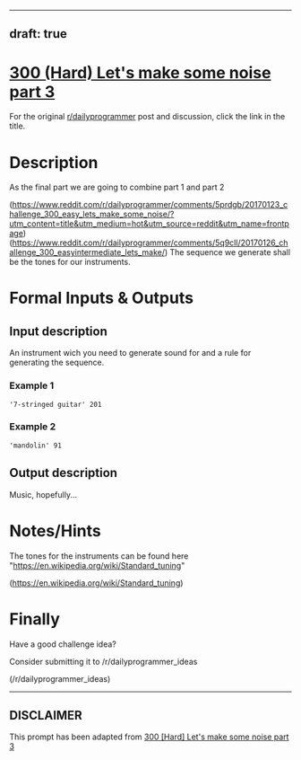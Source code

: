 ---
draft: true
----

# [300 (Hard) Let's make some noise part 3](https://www.reddit.com/r/dailyprogrammer/comments/5qp3ou/20170128_challenge_300_hard_lets_make_some_noise/)

For the original [r/dailyprogrammer](https://www.reddit.com/r/dailyprogrammer/) post and discussion, click the link in the title.

# Description
As the final part we are going to combine part 1 and part 2

(https://www.reddit.com/r/dailyprogrammer/comments/5prdgb/20170123_challenge_300_easy_lets_make_some_noise/?utm_content=title&utm_medium=hot&utm_source=reddit&utm_name=frontpage)
(https://www.reddit.com/r/dailyprogrammer/comments/5q9cll/20170126_challenge_300_easyintermediate_lets_make/)
The sequence we generate shall be the tones for our instruments.

# Formal Inputs & Outputs
## Input description
An instrument wich you need to generate sound for and a rule for generating the sequence.

### Example 1

```
'7-stringed guitar' 201
```
### Example 2

```
'mandolin' 91
```
## Output description
Music, hopefully...

# Notes/Hints
The tones for the instruments can be found here "https://en.wikipedia.org/wiki/Standard_tuning"

(https://en.wikipedia.org/wiki/Standard_tuning)
# Finally
Have a good challenge idea?

Consider submitting it to /r/dailyprogrammer_ideas

(/r/dailyprogrammer_ideas)

----
## **DISCLAIMER**
This prompt has been adapted from [300 [Hard] Let's make some noise part 3](https://www.reddit.com/r/dailyprogrammer/comments/5qp3ou/20170128_challenge_300_hard_lets_make_some_noise/
)
